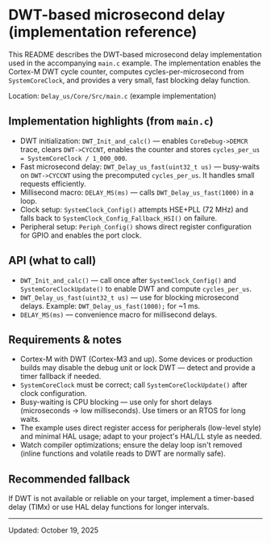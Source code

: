 # DWT-based microsecond delay (implementation reference)

This README describes the DWT-based microsecond delay implementation used in the accompanying `main.c` example.
The implementation enables the Cortex-M DWT cycle counter, computes cycles-per-microsecond from `SystemCoreClock`, and provides a very small, fast blocking delay function.

Location: `Delay_us/Core/Src/main.c` (example implementation)

## Implementation highlights (from `main.c`)
- DWT initialization: `DWT_Init_and_calc()` — enables `CoreDebug->DEMCR` trace, clears `DWT->CYCCNT`, enables the counter and stores `cycles_per_us = SystemCoreClock / 1_000_000`.
- Fast microsecond delay: `DWT_Delay_us_fast(uint32_t us)` — busy-waits on `DWT->CYCCNT` using the precomputed `cycles_per_us`. It handles small requests efficiently.
- Millisecond macro: `DELAY_MS(ms)` — calls `DWT_Delay_us_fast(1000)` in a loop.
- Clock setup: `SystemClock_Config()` attempts HSE+PLL (72 MHz) and falls back to `SystemClock_Config_Fallback_HSI()` on failure.
- Peripheral setup: `Periph_Config()` shows direct register configuration for GPIO and enables the port clock.

## API (what to call)
- `DWT_Init_and_calc()` — call once after `SystemClock_Config()` and `SystemCoreClockUpdate()` to enable DWT and compute `cycles_per_us`.
- `DWT_Delay_us_fast(uint32_t us)` — use for blocking microsecond delays. Example: `DWT_Delay_us_fast(1000);` for ~1 ms.
- `DELAY_MS(ms)` — convenience macro for millisecond delays.

## Requirements & notes
- Cortex-M with DWT (Cortex-M3 and up). Some devices or production builds may disable the debug unit or lock DWT — detect and provide a timer fallback if needed.
- `SystemCoreClock` must be correct; call `SystemCoreClockUpdate()` after clock configuration.
- Busy-waiting is CPU blocking — use only for short delays (microseconds → low milliseconds). Use timers or an RTOS for long waits.
- The example uses direct register access for peripherals (low-level style) and minimal HAL usage; adapt to your project's HAL/LL style as needed.
- Watch compiler optimizations; ensure the delay loop isn't removed (inline functions and volatile reads to DWT are normally safe).

## Recommended fallback
If DWT is not available or reliable on your target, implement a timer-based delay (TIMx) or use HAL delay functions for longer intervals.

---

Updated: October 19, 2025
